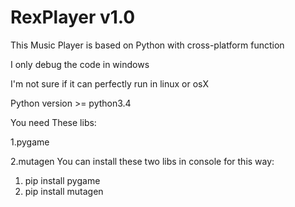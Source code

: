 # RexPlayer v1.0

This Music Player is based on Python with cross-platform function

I only debug the code in windows

I'm not sure if it can perfectly run in linux or osX

Python version >= python3.4

You need These libs:

1.pygame

2.mutagen
You can install these two libs in console for this way:

1. pip install pygame
2. pip install mutagen

